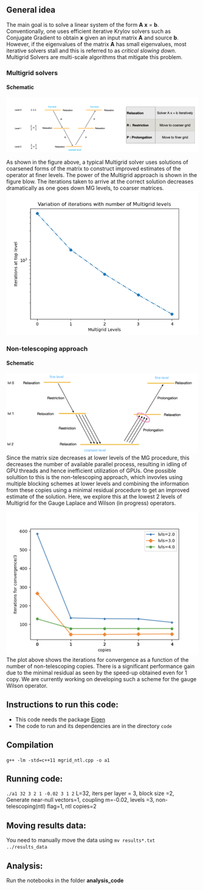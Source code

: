 
## General idea
The main goal is to solve a linear system of the form **A** **x** = **b**.
Conventionally, one uses efficient iterative Krylov solvers such as Conjugate Gradient to obtain **x** given an input matrix **A** and source **b**.
However, if the eigenvalues of the matrix **A** has small eigenvalues, most iterative solvers stall and this is referred to as *critical slowing down*.
Multigrid Solvers are multi-scale algorithms that mitigate this problem.

### Multigrid solvers 
#### Schematic
![Schematic](https://github.com/vmos1/Code_highlights/blob/main/1_Multigrid_2d/images/MGrid_schematic.png)

As shown in the figure above, a typical Multigrid solver uses solutions of coarsened forms of the matrix to construct improved estimates of the operator at finer levels. The power of the Multigrid approach is shown in the figure blow. The iterations taken to arrive at the correct solution decreases dramatically as one goes down MG levels, to coarser matrices.
![MG_performance](https://github.com/vmos1/Code_highlights/blob/main/1_Multigrid_2d/images/MG_iterations_vs_levels.png)

### Non-telescoping approach
#### Schematic
![Non-telescoping schematic](https://github.com/vmos1/Code_highlights/blob/main/1_Multigrid_2d/images/ntl_schematic.png)
Since the matrix size decreases at lower levels of the MG procedure, this decreases the number of available parallel process, resulting in idling of GPU threads and hence inefficient utilization of GPUs. One possible solultion to this is the non-telescoping approach, which invovles using multiple blocking schemes at lower levels and combining the information from these copies using a minimal residual procedure to get an improved estimate of the solution. Here, we explore this at the lowest 2 levels of Multigrid for the Gauge Laplace and Wilson (in progress) operators.

![Results for Laplace operator](https://github.com/vmos1/Code_highlights/blob/main/1_Multigrid_2d/images/ntl_laplace.png)
The plot above shows the iterations for convergence as a function of the number of non-telescoping copies. There is a significant performance gain due to the minimal residual as seen by the speed-up obtained even for 1 copy.
We are currently working on developing such a scheme for the gauge Wilson operator.


## Instructions to run this code: 
- This code needs the package [Eigen](https://eigen.tuxfamily.org/index.php?title=Main_Page)
- The code to run and its dependencies are in the directory `code`

## Compilation
`g++ -lm -std=c++11 mgrid_ntl.cpp -o a1 `

## Running code: 
`./a1 32 3 2 1 -0.02 3 1 2`
L=32, iters per layer = 3, block size =2, Generate near-null vectors=1, coupling m=-0.02, levels =3, non-telescoping(ntl) flag=1, ntl copies=2

## Moving results data: 
You need to manually move the data using 
`mv results*.txt ../results_data`

## Analysis: 
Run the notebooks in the folder **analysis_code**
